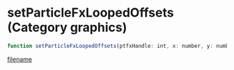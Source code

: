 # setParticleFxLoopedOffsets (Category graphics)

```js
function setParticleFxLoopedOffsets(ptfxHandle: int, x: number, y: number, z: number, rotX: number, rotY: number, rotZ: number): void
```

[filename](setParticleFxLoopedOffsets_m.md ':include')